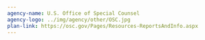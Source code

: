 ```yaml
---
agency-name: U.S. Office of Special Counsel
agency-logo: ../img/agency/other/OSC.jpg
plan-link: https://osc.gov/Pages/Resources-ReportsAndInfo.aspx
---
```

